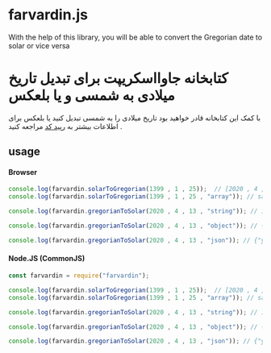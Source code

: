 farvardin.js
======
With the help of this library, you will be able to convert the Gregorian date to solar or vice versa


کتابخانه جاوااسکریپت برای تبدیل تاریخ میلادی به شمسی و یا بلعکس
======
با کمک این کتابخانه قادر خواهید بود تاریخ میلادی را به شمسی تبدیل کنید یا بلعکس
برای اطلاعات بیشتر به [رپید کد](https://rapidcode.ir "رپید کد") مراجعه کنید .

## usage
#### Browser
```javascript
console.log(farvardin.solarToGregorian(1399 , 1 , 25));  // [2020 , 4 , 13]
console.log(farvardin.solarToGregorian(1399 , 1 , 25 , "array")); // same as above

console.log(farvardin.gregorianToSolar(2020 , 4 , 13 , "string")); // 1399-1-25

console.log(farvardin.gregorianToSolar(2020 , 4 , 13 , "object")); // { year: 1399, month: 1, day: 25 }

console.log(farvardin.gregorianToSolar(2020 , 4 , 13 , "json")); // {"year":1399,"month":1,"day":25}
```
#### Node.JS (CommonJS)
```javascript
const farvardin = require("farvardin");

console.log(farvardin.solarToGregorian(1399 , 1 , 25));  // [2020 , 4 , 13]
console.log(farvardin.solarToGregorian(1399 , 1 , 25 , "array")); // same as above

console.log(farvardin.gregorianToSolar(2020 , 4 , 13 , "string")); // 1399-1-25

console.log(farvardin.gregorianToSolar(2020 , 4 , 13 , "object")); // { year: 1399, month: 1, day: 25 }

console.log(farvardin.gregorianToSolar(2020 , 4 , 13 , "json")); // {"year":1399,"month":1,"day":25}
```
